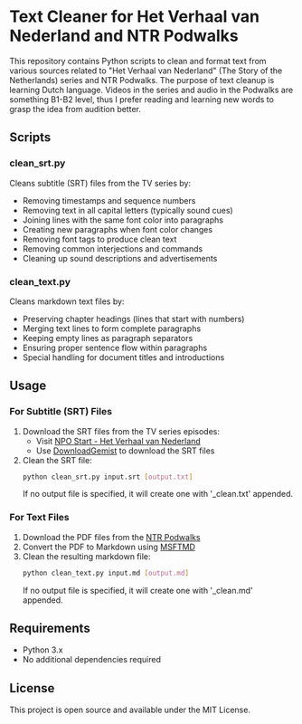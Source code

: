 # Text Cleaner for Het Verhaal van Nederland and NTR Podwalks

This repository contains Python scripts to clean and format text from various sources related to "Het Verhaal van Nederland" (The Story of the Netherlands) series and NTR Podwalks. The purpose of text cleanup is learning Dutch language. Videos in the series and audio in the Podwalks are something B1-B2 level, thus I prefer reading and learning new words to grasp the idea from audition better.

## Scripts

### clean_srt.py
Cleans subtitle (SRT) files from the TV series by:
- Removing timestamps and sequence numbers
- Removing text in all capital letters (typically sound cues)
- Joining lines with the same font color into paragraphs
- Creating new paragraphs when font color changes
- Removing font tags to produce clean text
- Removing common interjections and commands
- Cleaning up sound descriptions and advertisements

### clean_text.py
Cleans markdown text files by:
- Preserving chapter headings (lines that start with numbers)
- Merging text lines to form complete paragraphs
- Keeping empty lines as paragraph separators
- Ensuring proper sentence flow within paragraphs
- Special handling for document titles and introductions

## Usage

### For Subtitle (SRT) Files

1. Download the SRT files from the TV series episodes:
   - Visit [NPO Start - Het Verhaal van Nederland](https://npo.nl/start/serie/het-verhaal-van-nederland)
   - Use [DownloadGemist](https://downloadgemist.nl/) to download the SRT files
2. Clean the SRT file:
   ```bash
   python clean_srt.py input.srt [output.txt]
   ```
   If no output file is specified, it will create one with '_clean.txt' appended.

### For Text Files

1. Download the PDF files from the [NTR Podwalks](https://hetverhaalvannederland.ntr.nl/podwalks/)
2. Convert the PDF to Markdown using [MSFTMD](https://msftmd.replit.app/)
3. Clean the resulting markdown file:
   ```bash
   python clean_text.py input.md [output.md]
   ```
   If no output file is specified, it will create one with '_clean.md' appended.

## Requirements

- Python 3.x
- No additional dependencies required

## License

This project is open source and available under the MIT License. 